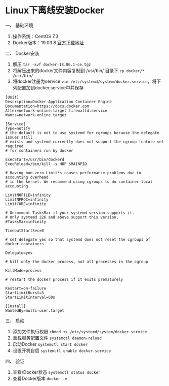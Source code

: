 # Linux下离线安装Docker

一、 基础环境

1. 操作系统：CentOS 7.3  
2. Docker版本：19.03.8 [官方下载地址](https://download.docker.com/linux/static/stable/x86_64/)

二、 Docker安装

1. 解压 `tar -xvf docker-18.06.1-ce.tgz`
2. 将解压出来的docker文件内容复制到 /usr/bin/ 目录下 `cp docker/* /usr/bin/`
3. 将docker注册为service `vim /etc/systemd/system/docker.service`，将下列配置加到docker.service中并保存

```text
[Unit]
Description=Docker Application Container Engine
Documentation=https://docs.docker.com
After=network-online.target firewalld.service
Wants=network-online.target

[Service]
Type=notify
# the default is not to use systemd for cgroups because the delegate issues still
# exists and systemd currently does not support the cgroup feature set required
# for containers run by docker

ExecStart=/usr/bin/dockerd
ExecReload=/bin/kill -s HUP $MAINPID

# Having non-zero Limit*s causes performance problems due to accounting overhead
# in the kernel. We recommend using cgroups to do container-local accounting.

LimitNOFILE=infinity
LimitNPROC=infinity
LimitCORE=infinity

# Uncomment TasksMax if your systemd version supports it.
# Only systemd 226 and above support this version.
#TasksMax=infinity

TimeoutStartSec=0

# set delegate yes so that systemd does not reset the cgroups of docker containers

Delegate=yes

# kill only the docker process, not all processes in the cgroup

KillMode=process

# restart the docker process if it exits prematurely

Restart=on-failure
StartLimitBurst=3
StartLimitInterval=60s

[Install]
WantedBy=multi-user.target
```

三、 启动

1. 添加文件执行权限 `chmod +x /etc/systemd/system/docker.service`  
2. 重载服务配置文件 `systemctl daemon-reload`  
3. 启动Docker `systemctl start docker`  
4. 设置开机自启 `systemctl enable docker.service`  

四、 验证

1. 查看/Docker状态 `systemctl status docker`  
2. 查看Docker版本 `docker -v`  

